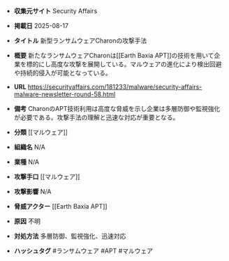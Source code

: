 - **収集元サイト**
Security Affairs

- **掲載日**
2025-08-17

- **タイトル**
新型ランサムウェアCharonの攻撃手法

- **概要**
新たなランサムウェアCharonは[[Earth Baxia APT]]の技術を用いて企業を標的にし高度な攻撃を展開している。マルウェアの進化により検出回避や持続的侵入が可能となっている。

- **URL**
https://securityaffairs.com/181233/malware/security-affairs-malware-newsletter-round-58.html

- **備考**
CharonのAPT技術利用は高度な脅威を示し企業は多層防御や監視強化が必要である。攻撃手法の理解と迅速な対応が重要となる。

- **分類**
[[マルウェア]]

- **組織名**
N/A

- **業種**
N/A

- **攻撃手口**
[[マルウェア]]

- **攻撃影響**
N/A

- **脅威アクター**
[[Earth Baxia APT]]

- **原因**
不明

- **対処方法**
多層防御、監視強化、迅速対応

- **ハッシュタグ**
#ランサムウェア #APT #マルウェア
